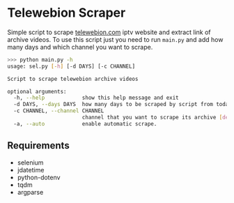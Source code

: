 # Telewebion Scraper
Simple script to scrape [telewebion.com](https://telewebion.com/) iptv website and extract link of archive videos. To use this script just you need to run `main.py` and add how many days and which channel you want to scrape.
```bash
>>> python main.py -h
usage: sel.py [-h] [-d DAYS] [-c CHANNEL]

Script to scrape telewebion archive videos

optional arguments:
  -h, --help            show this help message and exit
  -d DAYS, --days DAYS  how many days to be scraped by script from today to the past [default=1]
  -c CHANNEL, --channel CHANNEL
                        channel that you want to scrape its archive [default=irinn]
  -a, --auto            enable automatic scrape.
```

## Requirements
- selenium
- jdatetime
- python-dotenv
- tqdm
- argparse
